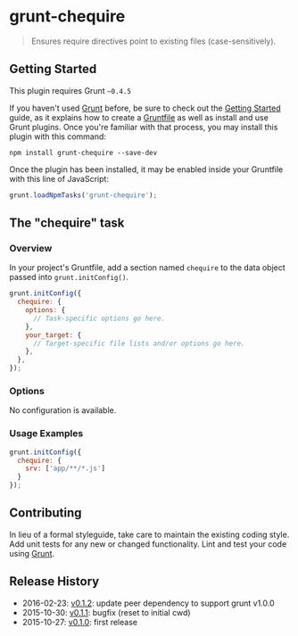 # grunt-chequire

> Ensures require directives point to existing files (case-sensitively).

## Getting Started
This plugin requires Grunt `~0.4.5`

If you haven't used [Grunt](http://gruntjs.com/) before, be sure to check out the [Getting Started](http://gruntjs.com/getting-started) guide, as it explains how to create a [Gruntfile](http://gruntjs.com/sample-gruntfile) as well as install and use Grunt plugins. Once you're familiar with that process, you may install this plugin with this command:

```shell
npm install grunt-chequire --save-dev
```

Once the plugin has been installed, it may be enabled inside your Gruntfile with this line of JavaScript:

```js
grunt.loadNpmTasks('grunt-chequire');
```

## The "chequire" task

### Overview
In your project's Gruntfile, add a section named `chequire` to the data object passed into `grunt.initConfig()`.

```js
grunt.initConfig({
  chequire: {
    options: {
      // Task-specific options go here.
    },
    your_target: {
      // Target-specific file lists and/or options go here.
    },
  },
});
```

### Options

No configuration is available.

### Usage Examples

```js
grunt.initConfig({
  chequire: {
    srv: ['app/**/*.js']
  }
});
```

## Contributing
In lieu of a formal styleguide, take care to maintain the existing coding style. Add unit tests for any new or changed functionality. Lint and test your code using [Grunt](http://gruntjs.com/).

## Release History

* 2016-02-23: [v0.1.2](https://github.com/Swaven/grunt-chequire/releases/tag/v0.1.2): update peer dependency to support grunt v1.0.0
* 2015-10-30: [v0.1.1](https://github.com/Swaven/grunt-chequire/releases/tag/v0.1.1): bugfix (reset to initial cwd)
* 2015-10-27: [v0.1.0](https://github.com/Swaven/grunt-chequire/releases/tag/v0.1.0): first release
